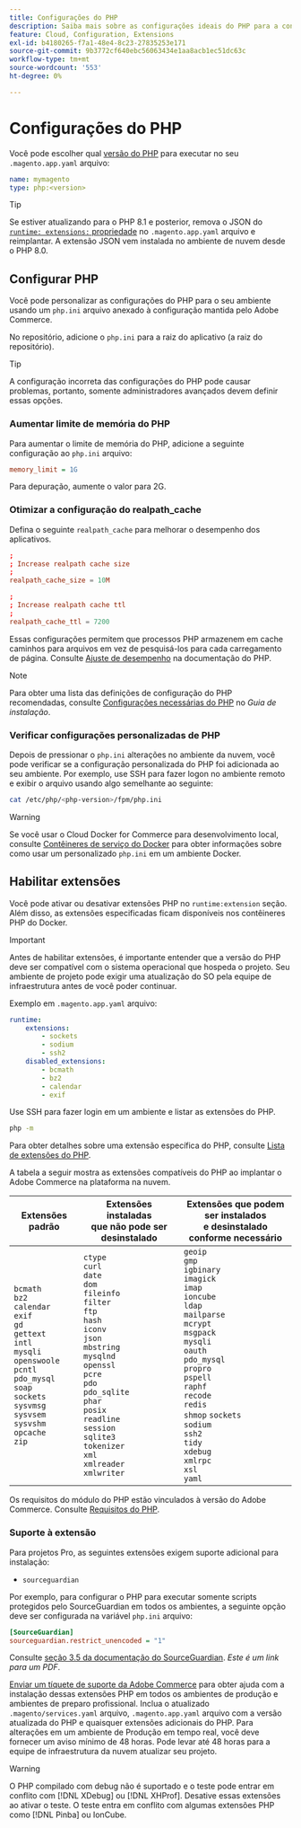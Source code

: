 ```yaml
---
title: Configurações do PHP
description: Saiba mais sobre as configurações ideais do PHP para a configuração de aplicativos do Commerce na infraestrutura em nuvem.
feature: Cloud, Configuration, Extensions
exl-id: b4180265-f7a1-48e4-8c23-27835253e171
source-git-commit: 9b3772cf640ebc56063434e1aa8acb1ec51dc63c
workflow-type: tm+mt
source-wordcount: '553'
ht-degree: 0%

---
```


# Configurações do PHP

Você pode escolher qual [versão do PHP](https://experienceleague.adobe.com/docs/commerce-operations/installation-guide/system-requirements.html) para executar no seu `.magento.app.yaml` arquivo:

```yaml
name: mymagento
type: php:<version>
```

>[!TIP]
>
>Se estiver atualizando para o PHP 8.1 e posterior, remova o JSON do [`runtime: extensions:` propriedade](properties.md#runtime) no `.magento.app.yaml` arquivo e reimplantar. A extensão JSON vem instalada no ambiente de nuvem desde o PHP 8.0.

## Configurar PHP

Você pode personalizar as configurações do PHP para o seu ambiente usando um `php.ini` arquivo anexado à configuração mantida pelo Adobe Commerce.

No repositório, adicione o `php.ini` para a raiz do aplicativo (a raiz do repositório).

>[!TIP]
>
>A configuração incorreta das configurações do PHP pode causar problemas, portanto, somente administradores avançados devem definir essas opções.

### Aumentar limite de memória do PHP

Para aumentar o limite de memória do PHP, adicione a seguinte configuração ao `php.ini` arquivo:

```ini
memory_limit = 1G
```

Para depuração, aumente o valor para 2G.

### Otimizar a configuração do realpath_cache

Defina o seguinte `realpath_cache` para melhorar o desempenho dos aplicativos.

```conf
;
; Increase realpath cache size
;
realpath_cache_size = 10M

;
; Increase realpath cache ttl
;
realpath_cache_ttl = 7200
```

Essas configurações permitem que processos PHP armazenem em cache caminhos para arquivos em vez de pesquisá-los para cada carregamento de página. Consulte [Ajuste de desempenho](https://www.php.net/manual/en/ini.core.php) na documentação do PHP.

>[!NOTE]
>
>Para obter uma lista das definições de configuração do PHP recomendadas, consulte [Configurações necessárias do PHP](https://experienceleague.adobe.com/docs/commerce-operations/installation-guide/prerequisites/php-settings.html) no _Guia de instalação_.

### Verificar configurações personalizadas de PHP

Depois de pressionar o `php.ini` alterações no ambiente da nuvem, você pode verificar se a configuração personalizada do PHP foi adicionada ao seu ambiente. Por exemplo, use SSH para fazer logon no ambiente remoto e exibir o arquivo usando algo semelhante ao seguinte:

```bash
cat /etc/php/<php-version>/fpm/php.ini
```

>[!WARNING]
>
>Se você usar o Cloud Docker for Commerce para desenvolvimento local, consulte [Contêineres de serviço do Docker](https://developer.adobe.com/commerce/cloud-tools/docker/containers/service/#fpm-container) para obter informações sobre como usar um personalizado `php.ini` em um ambiente Docker.

## Habilitar extensões

Você pode ativar ou desativar extensões PHP no `runtime:extension` seção. Além disso, as extensões especificadas ficam disponíveis nos contêineres PHP do Docker.

>[!IMPORTANT]
>
>Antes de habilitar extensões, é importante entender que a versão do PHP deve ser compatível com o sistema operacional que hospeda o projeto. Seu ambiente de projeto pode exigir uma atualização do SO pela equipe de infraestrutura antes de você poder continuar.

Exemplo em `.magento.app.yaml` arquivo:

```yaml
runtime:
    extensions:
        - sockets
        - sodium
        - ssh2
    disabled_extensions:
        - bcmath
        - bz2
        - calendar
        - exif
```

Use SSH para fazer login em um ambiente e listar as extensões do PHP.

```bash
php -m
```

Para obter detalhes sobre uma extensão específica do PHP, consulte [Lista de extensões do PHP](https://www.php.net/manual/en/extensions.alphabetical.php).

A tabela a seguir mostra as extensões compatíveis do PHP ao implantar o Adobe Commerce na plataforma na nuvem.

| Extensões padrão | Extensões instaladas<br>que não pode ser desinstalado | Extensões que podem ser instalados<br>e desinstalado conforme necessário |
| ------------------ | --------------------- | --------------------- |
| `bcmath`<br>`bz2`<br>`calendar`<br>`exif`<br>`gd`<br>`gettext`<br> `intl`<br> `mysqli`<br> `openswoole`<br> `pcntl`<br> `pdo_mysql`<br> `soap`<br> `sockets`<br>  `sysvmsg`<br> `sysvsem`<br> `sysvshm`<br> `opcache`<br> `zip` | `ctype`<br> `curl`<br>`date`<br> `dom`<br> `fileinfo`<br> `filter`<br> `ftp`<br> `hash`<br> `iconv`<br> `json`<br> `mbstring`<br> `mysqlnd`<br> `openssl`<br> `pcre`<br> `pdo`<br> `pdo_sqlite`<br> `phar`<br>`posix`<br> `readline`<br> `session`<br> `sqlite3`<br> `tokenizer`<br> `xml`<br> `xmlreader`<br> `xmlwriter`<br> | `geoip`<br>`gmp`<br> `igbinary`<br> `imagick`<br> `imap`<br> `ioncube` <br>`ldap`<br> `mailparse`<br> `mcrypt`<br> `msgpack`<br> `mysqli`<br> `oauth`<br> `pdo_mysql`<br> `propro`<br> `pspell`<br> `raphf`<br> `recode`<br> `redis`<br> `shmop` `sockets`<br> `sodium`<br> `ssh2`<br>`tidy`<br> `xdebug`<br> `xmlrpc`<br> `xsl`<br> `yaml` |

Os requisitos do módulo do PHP estão vinculados à versão do Adobe Commerce. Consulte [Requisitos do PHP](https://experienceleague.adobe.com/docs/commerce-operations/installation-guide/prerequisites/php-settings.html).

### Suporte à extensão

Para projetos Pro, as seguintes extensões exigem suporte adicional para instalação:

- `sourceguardian`

Por exemplo, para configurar o PHP para executar somente scripts protegidos pelo SourceGuardian em todos os ambientes, a seguinte opção deve ser configurada na variável `php.ini` arquivo:

```ini
[SourceGuardian]
sourceguardian.restrict_unencoded = "1"
```

Consulte [seção 3.5 da documentação do SourceGuardian](https://sourceguardian.com/demofiles/files/SourceGuardian%20for%20Linux%20User%20Manual.pdf). _Este é um link para um PDF_.

[Enviar um tíquete de suporte da Adobe Commerce](https://experienceleague.adobe.com/docs/commerce-knowledge-base/kb/help-center-guide/magento-help-center-user-guide.html#submit-ticket) para obter ajuda com a instalação dessas extensões PHP em todos os ambientes de produção e ambientes de preparo profissional. Inclua o atualizado `.magento/services.yaml` arquivo, `.magento.app.yaml` arquivo com a versão atualizada do PHP e quaisquer extensões adicionais do PHP. Para alterações em um ambiente de Produção em tempo real, você deve fornecer um aviso mínimo de 48 horas. Pode levar até 48 horas para a equipe de infraestrutura da nuvem atualizar seu projeto.

>[!WARNING]
>
>O PHP compilado com debug não é suportado e o teste pode entrar em conflito com [!DNL XDebug] ou [!DNL XHProf]. Desative essas extensões ao ativar o teste. O teste entra em conflito com algumas extensões PHP como [!DNL Pinba] ou IonCube.
